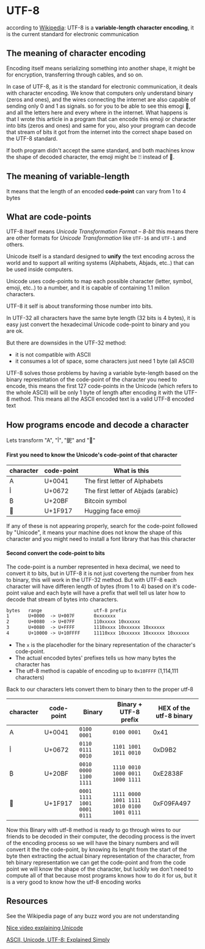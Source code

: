 # UTF-8
according to [Wikipedia](https://en.wikipedia.org/wiki/UTF-8):
UTF-8 is a **variable-length** **character encoding**, it is the current standard for electronic communication

## The meaning of character encoding
Encoding itself means serializing something into another shape, it might be for encryption, transferring through cables, and so on.

In case of UTF-8, as it is the standard for electronic communication, it deals with character encoding.
We know that computers only understand binary (zeros and ones),
and the wires connecting the internet are also capable of sending only 0 and 1 as signals.
so for you to be able to see this emogi 🤗, and all the letters here and every where
in the internet. What happens is that I wrote this article in a program that can encode this emoji or character into bits (zeros and ones) and same for you,
also your program can decode that stream of bits it got from the internet into the correct shape based on the UTF-8 standard.

If both program didn't accept the same standard, and both machines know the shape of decoded character, the emoji might be ⍰ instead of 🤗.


## The meaning of variable-length
It means that the length of an encoded **code-point** can vary from 1 to 4 bytes

## What are code-points
UTF-8 itself means *Unicode Transformation Format – 8-bit* this means there are other formats for *Unicode Transformation* like `UTF-16` and `UTF-1` and others.

Unicode itself is a standard designed to **unify** the text encoding across the world
and to support all writing systems (Alphabets, Abjads, etc..) that can be used inside computers.

Unicode uses code-points to map each possible character (letter, symbol, emoji, etc..) to a number, and it is capable of containing 1.1 milion characters.

UTF-8 it self is about transforming those number into bits.

In UTF-32 all characters have the same byte length (32 bits is 4 bytes), it is easy just convert the hexadecimal Unicode code-point to binary and you are ok.

But there are downsides in the UTF-32 method:
- it is not compatible with ASCII
- it consumes a lot of space, some characters just need 1 byte (all ASCII)

UTF-8 solves those problems by having a variable byte-length based on the binary represintation of the code-point of the character you need to encode, this means the first 127 code-points in the Unicode (which refers to the whole ASCII) will be only 1 byte of length after encoding it with the UTF-8 method. This means all the ASCII encoded text is a valid UTF-8 encoded text


## How programs encode and decode a character
Lets transform "A", "أ", "鈮" and "🤗"

#### First you need to know the Unicode's code-point of that character

|character|code-point|What is this                          |
|---------|----------|--------------------------------------|
|   A     |  U+0041  |  The first letter of Alphabets       |
|   أ     |  U+0672  |  The first letter of Abjads (arabic) |
|   ₿     |  U+20BF  |  Bitcoin symbol                      |
|   🤗    |  U+1F917 |  Hugging face emoji                  |


If any of these is not appearing properly, search for the code-point followed by "Unicode", it means your machine does not know the shape of this character and you might need to install a font library that has this character


#### Second convert the code-point to bits
The code-point is a number represented in hexa decimal, we need to convert it to bits, but in UTF-8 it is not just coverteng the number from hex to binary, this will work in the UTF-32 method.
But with UTF-8 each character will have differen length of bytes (from 1 to 4) based on it's code-point value and each byte will have a prefix that well tell us later how to decode that stream of bytes into characters.

```txt
bytes   range                   utf-8 prefix
1       U+0000  -> U+007F       0xxxxxxx
2       U+0080  -> U+07FF       110xxxxx 10xxxxxx
3       U+0080  -> U+FFFF       1110xxxx 10xxxxxx 10xxxxxx
4       U+10000 -> U+10FFFF     11110xxx 10xxxxxx 10xxxxxx 10xxxxxx
```

- The `x` is the placehodler for the binary representation of the character's code-point.
- The actual encoded bytes' prefixes tells us how many bytes the character has
- The utf-8 method is capable of encoding up to `0x10FFFF` (1,114,111 characters)

Back to our characters lets convert them to binary then to the proper utf-8


|character|code-point| Binary                      | Binary + UTF-8 prefix                      | HEX of the utf-8 binary|
|---------|----------|-----------------------------|--------------------------------------------|------------------------|
|   A     |  U+0041  |  `0100 0001`                |  `0100 0001`                               | 0x41                   |
|   أ     |  U+0672  |  `0110 0111 0010`           |  `1101 1001 1011 0010`                     | 0xD9B2                 |
|   ₿     |  U+20BF  |  `0010 0000 1100 1111`      |  `1110 0010 1000 0011 1000 1111`           | 0xE2838F               |
|   🤗    |  U+1F917 |  `0001 1111 1001 0001 0111` |  `1111 0000 1001 1111 1010 0100 1001 0111` | 0xF09FA497             |


Now this Binary with utf-8 method is ready to go through wires to our friends to be decoded in their computer, the decoding process is the invert of the encoding process so we will have the binary numbers and will convert it the the code-point, by knowing its lenght from the start of the byte then extracting the actual binary representation of the character, from teh binary representation we can get the code-point and from the code point we will know the shape of the character, but luckily we don't need to compute all of that because most programs knows how to do it for us, but it is a very good to know how the utf-8 encoding works


## Resources
See the Wikipedia page of any buzz word you are not understanding

[Nice video explaining Unicode](https://www.youtube.com/watch?v=ut74oHojxqo)

[ASCII, Unicode, UTF-8: Explained Simply](https://www.youtube.com/watch?v=DntKZ9xJ1sM)
